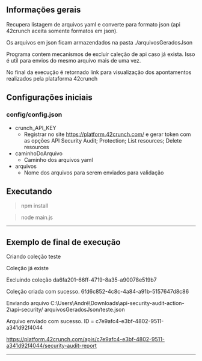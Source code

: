 ## Informações gerais

Recupera listagem de arquivos yaml e converte para formato json (api 42crunch aceita somente formatos em json).

Os arquivos em json ficam armazendados na pasta ./arquivosGeradosJson

Programa contem mecanismos de excluir caleção de api caso já exista. 
Isso é util para envios do mesmo arquivo mais de uma vez.

No final da execução é retornado link para visualização dos apontamentos realizados pela plataforma 42crunch



## Configurações iniciais

### config/config.json

- crunch_API_KEY
  - Registrar no site https://platform.42crunch.com/ e gerar token com as opções API Security Audit; Protection; List resources; Delete resources
- caminhoDoArquivo
  - Caminho dos arquivos yaml
- arquivos
  - Nome dos arquivos para serem enviados para validação


## Executando

>npm install

>node main.js
_________________

## Exemplo de final de execução


 Criando coleção teste
 
 Coleção já existe
 
 Excluindo coleção da6fa201-66ff-4719-8a35-a90078e519b7
 
 Coleção criada com sucesso.  6fd6c852-4c8c-4a84-a91b-5157647d8c86
 
 Enviando arquivo 
 C:\Users\André\Downloads\api-security-audit-action-2\api-security/
 arquivosGeradosJson/teste.json
 
 Arquivo enviado com sucesso. ID  = c7e9afc4-e3bf-4802-9511-a341d92f4044

 https://platform.42crunch.com/apis/c7e9afc4-e3bf-4802-9511-a341d92f4044/security-audit-report
_________________

